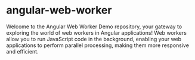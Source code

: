 # angular-web-worker
Welcome to the Angular Web Worker Demo repository, your gateway to exploring the world of web workers in Angular applications! Web workers allow you to run JavaScript code in the background, enabling your web applications to perform parallel processing, making them more responsive and efficient.
